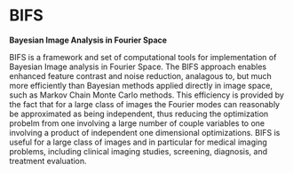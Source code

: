 # BIFS
**Bayesian Image Analysis in Fourier Space**

BIFS is a framework and set of computational tools for implementation of Bayesian Image analysis in Fourier Space. The BIFS approach enables enhanced feature contrast and noise reduction, analagous to, but much more efficiently than Bayesian methods applied directly in image space, such as Markov Chain Monte Carlo methods. This efficiency is provided by the fact that for a large class of images the Fourier modes can reasonably be approximated as being independent, thus reducing the optimization probelm from one involving a large number of couple variables to one involving a product of independent one dimensional optimizations. BIFS is useful for a large class of images and in particular for medical imaging problems, including clinical imaging studies, screening, diagnosis, and treatment evaluation.
